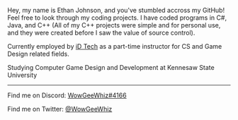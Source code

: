 Hey, my name is Ethan Johnson, and you've stumbled accross my GitHub!
Feel free to look through my coding projects.
I have coded programs in C#, Java, and C++ (All of my C++ projects were simple and for personal use, and they were created before I saw the value of source control).

Currently employed by [iD Tech](https://www.idtech.com) as a part-time instructor for CS and Game Design related fields.

Studying Computer Game Design and Development at Kennesaw State University

----

Find me on Discord: [WowGeeWhiz#4166](https://discord.com/channels/WowGeeWhiz#4166)

Find me on Twitter: [@WowGeeWhiz](https://twitter.com/WowGeeWhiz)
